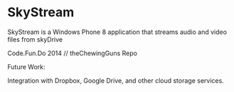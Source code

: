 SkyStream
=========

SkyStream is a Windows Phone 8 application that streams audio and video
files from skyDrive

Code.Fun.Do 2014 // theChewingGuns Repo

Future Work:

Integration with Dropbox, Google Drive, and other cloud storage services.


